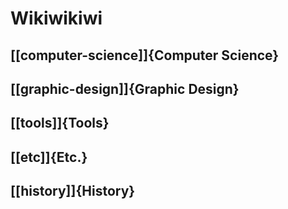 # Wikiwikiwi

## [[computer-science]]{Computer Science}

## [[graphic-design]]{Graphic Design}

## [[tools]]{Tools}

## [[etc]]{Etc.}

## [[history]]{History}

